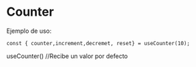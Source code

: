 # Counter 

Ejemplo de uso:

````
const { counter,increment,decremet, reset} = useCounter(10);
````

useCounter() //Recibe un valor por defecto